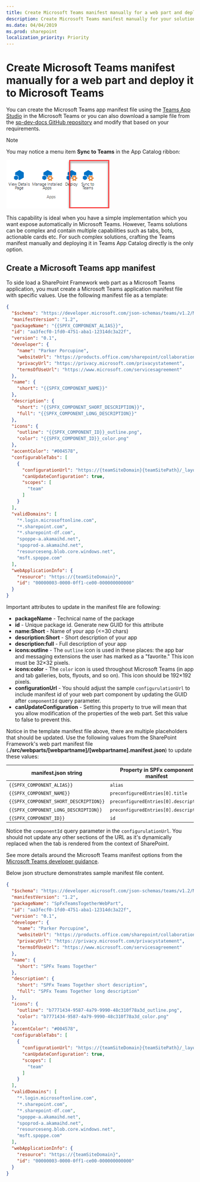 ```yaml
---
title: Create Microsoft Teams manifest manually for a web part and deploy it to Microsoft Teams 
description: Create Microsoft Teams manifest manually for your solution to provide more flexibility and configuration options for example to enable targeting of the solution to specific team.
ms.date: 04/04/2019
ms.prod: sharepoint
localization_priority: Priority
---
```


# Create Microsoft Teams manifest manually for a web part and deploy it to Microsoft Teams

You can create the Microsoft Teams app manifest file using the [Teams App Studio](https://docs.microsoft.com/microsoftteams/platform/get-started/get-started-app-studio) in the Microsoft Teams or you can also download a sample file from the [sp-dev-docs GitHub repository](https://github.com/SharePoint/sp-dev-docs/blob/master/assets/teams-tab-manual.zip) and modify that based on your requirements.

> [!NOTE]
> You may notice a menu item **Sync to Teams** in the App Catalog ribbon:
>
> ![Sync To Teams](../../../images/using-web-part-as-ms-teams-tab-sync-to-team.png)
>
> This capability is ideal when you have a simple implementation which you want expose automatically in Microsoft Teams. However, Teams solutions can be complex and contain multiple capabilities such as tabs, bots, actionable cards etc. For such complex solutions, crafting the Teams manifest manually and deploying it in Teams App Catalog directly is the only option.

## Create a Microsoft Teams app manifest

To side load a SharePoint Framework web part as a Microsoft Teams application, you must create a Microsoft Teams application manifest file with specific values. Use the following manifest file as a template:

```json
{
  "$schema": "https://developer.microsoft.com/json-schemas/teams/v1.2/MicrosoftTeams.schema.json",
  "manifestVersion": "1.2",
  "packageName": "{{SPFX_COMPONENT_ALIAS}}",
  "id": "aa3fecf0-1fd0-4751-aba1-12314dc3a22f",
  "version": "0.1",
  "developer": {
    "name": "Parker Porcupine",
    "websiteUrl": "https://products.office.com/sharepoint/collaboration",
    "privacyUrl": "https://privacy.microsoft.com/privacystatement",
    "termsOfUseUrl": "https://www.microsoft.com/servicesagreement"
  },
  "name": {
    "short": "{{SPFX_COMPONENT_NAME}}"
  },
  "description": {
    "short": "{{SPFX_COMPONENT_SHORT_DESCRIPTION}}",
    "full": "{{SPFX_COMPONENT_LONG_DESCRIPTION}}"
  },
  "icons": {
    "outline": "{{SPFX_COMPONENT_ID}}_outline.png",
    "color": "{{SPFX_COMPONENT_ID}}_color.png"
  },
  "accentColor": "#004578",
  "configurableTabs": [
    {
      "configurationUrl": "https://{teamSiteDomain}{teamSitePath}/_layouts/15/TeamsLogon.aspx?SPFX=true&dest={teamSitePath}/_layouts/15/teamshostedapp.aspx%3FopenPropertyPane=true%26teams%26componentId={{SPFX_COMPONENT_ID}}%26forceLocale={locale}",
      "canUpdateConfiguration": true,
      "scopes": [
        "team"
      ]
    }
  ],
  "validDomains": [
    "*.login.microsoftonline.com",
    "*.sharepoint.com",
    "*.sharepoint-df.com",
    "spoppe-a.akamaihd.net",
    "spoprod-a.akamaihd.net",
    "resourceseng.blob.core.windows.net",
    "msft.spoppe.com"
  ],
  "webApplicationInfo": {
    "resource": "https://{teamSiteDomain}",
    "id": "00000003-0000-0ff1-ce00-000000000000"
  }
}
```

Important attributes to update in the manifest file are following:

- **packageName** - Technical name of the package
- **id** - Unique package id. Generate new GUID for this attribute
- **name:Short** - Name of your app (<=30 chars)
- **description:Short** - Short description of your app
- **description:full** - Full description of your app
- **icons:outline** - The `outline` icon is used in these places: the app bar and messaging extensions the user has marked as a "favorite." This icon must be 32&times;32 pixels.
- **icons:color** - The `color` icon is used throughout Microsoft Teams (in app and tab galleries, bots, flyouts, and so on). This icon should be 192&times;192 pixels.
- **configurationUrl** - You should adjust the sample `configurulationUrl` to include manifest id of your web part component by updating the GUID after `componentId` query parameter.
- **canUpdateConfiguration** - Setting this property to true will mean that you allow modification of the properties of the web part. Set this value to false to prevent this.

Notice in the template manifest file above, there are multiple placeholders that should be updated. Use the following values from the SharePoint Framework's web part manifest file (**./src/webparts/[webpartname]/[webpartname].manifest.json**) to update these values:

|          manifest.json string          |  Property in SPFx component manifest  |
| -------------------------------------- | ------------------------------------- |
| `{{SPFX_COMPONENT_ALIAS}}`             | `alias`                               |
| `{{SPFX_COMPONENT_NAME}}`              | `preconfiguredEntries[0].title`       |
| `{{SPFX_COMPONENT_SHORT_DESCRIPTION}}` | `preconfiguredEntries[0].description` |
| `{{SPFX_COMPONENT_LONG_DESCRIPTION}}`  | `preconfiguredEntries[0].description` |
| `{{SPFX_COMPONENT_ID}}`                | `id`                                  |

Notice the `componentId` query parameter in the `configurulationUrl`. You should not update any other sections of the URL as it's dynamically replaced when the tab is rendered from the context of SharePoint.

See more details around the Microsoft Teams manifest options from the [Microsoft Teams developer guidance](https://docs.microsoft.com/microsoftteams/platform/concepts/apps/apps-package).

Below json structure demonstrates sample manifest file content.

```json
{
  "$schema": "https://developer.microsoft.com/json-schemas/teams/v1.2/MicrosoftTeams.schema.json",
  "manifestVersion": "1.2",
  "packageName": "SpFxTeamsTogetherWebPart",
  "id": "aa3fecf0-1fd0-4751-aba1-12314dc3a22f",
  "version": "0.1",
  "developer": {
    "name": "Parker Porcupine",
    "websiteUrl": "https://products.office.com/sharepoint/collaboration",
    "privacyUrl": "https://privacy.microsoft.com/privacystatement",
    "termsOfUseUrl": "https://www.microsoft.com/servicesagreement"
  },
  "name": {
    "short": "SPFx Teams Together"
  },
  "description": {
    "short": "SPFx Teams Together short description",
    "full": "SPFx Teams Together long description"
  },
  "icons": {
    "outline": "b7771434-9587-4a79-9990-48c310f78a3d_outline.png",
    "color": "b7771434-9587-4a79-9990-48c310f78a3d_color.png"
  },
  "accentColor": "#004578",
  "configurableTabs": [
    {
      "configurationUrl": "https://{teamSiteDomain}{teamSitePath}/_layouts/15/TeamsLogon.aspx?SPFX=true&dest={teamSitePath}/_layouts/15/teamshostedapp.aspx%3FopenPropertyPane=true%26teams%26componentId=b7771434-9587-4a79-9990-48c310f78a3d%26forceLocale={locale}",
      "canUpdateConfiguration": true,
      "scopes": [
        "team"
      ]
    }
  ],
  "validDomains": [
    "*.login.microsoftonline.com",
    "*.sharepoint.com",
    "*.sharepoint-df.com",
    "spoppe-a.akamaihd.net",
    "spoprod-a.akamaihd.net",
    "resourceseng.blob.core.windows.net",
    "msft.spoppe.com"
  ],
  "webApplicationInfo": {
    "resource": "https://{teamSiteDomain}",
    "id": "00000003-0000-0ff1-ce00-000000000000"
  }
}
```
